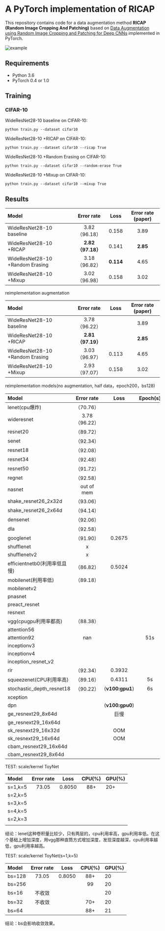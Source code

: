 # A PyTorch implementation of RICAP
This repository contains code for a data augmentation method **RICAP (Random Image Cropping And Patching)** based on [Data Augmentation using Random Image Cropping and Patching for Deep CNNs](https://arxiv.org/abs/1811.09030) implemented in PyTorch.

![example](example.png)

## Requirements
- Python 3.6
- PyTorch 0.4 or 1.0

## Training
### CIFAR-10
WideResNet28-10 baseline on CIFAR-10:
```
python train.py --dataset cifar10
```
WideResNet28-10 +RICAP on CIFAR-10:
```
python train.py --dataset cifar10 --ricap True
```
WideResNet28-10 +Random Erasing on CIFAR-10:
```
python train.py --dataset cifar10 --random-erase True
```
WideResNet28-10 +Mixup on CIFAR-10:
```
python train.py --dataset cifar10 --mixup True
```

## Results
| Model                           |    Error rate     |   Loss    | Error rate (paper) |
| :------------------------------ | :---------------: | :-------: | :----------------: |
| WideResNet28-10 baseline        |   3.82（96.18）   |   0.158   |        3.89        |
| WideResNet28-10 +RICAP          | **2.82（97.18）** |   0.141   |      **2.85**      |
| WideResNet28-10 +Random Erasing |   3.18（96.82）   | **0.114** |        4.65        |
| WideResNet28-10 +Mixup          |   3.02（96.98）   |   0.158   |        3.02        |



reimplementation augmentation 

| Model                           |    Error rate     | Loss  | Error rate (paper) |
| :------------------------------ | :---------------: | :---: | :----------------: |
| WideResNet28-10 baseline        |   3.78（96.22）   |       |        3.89        |
| WideResNet28-10 +RICAP          | **2.81（97.19）** |       |      **2.85**      |
| WideResNet28-10 +Random Erasing |   3.03（96.97）   | 0.113 |        4.65        |
| WideResNet28-10 +Mixup          |   2.93（97.07）   | 0.158 |        3.02        |





reimplementation models(no augmentation, half data，epoch200，bs128)

| Model                        |  Error rate   |      Loss       | Epoch(s) | Params |
| :--------------------------- | :-----------: | :-------------: | :------: | ------ |
| lenet(cpu爆炸)               |   （70.76）   |                 |          |        |
| wideresnet                   | 3.78（96.22） |                 |          |        |
| resnet20                     |   （89.72）   |                 |          |        |
| senet                        |   （92.34）   |                 |          |        |
| resnet18                     |   （92.08）   |                 |          |        |
| resnet34                     |   （92.48）   |                 |          |        |
| resnet50                     |   （91.72）   |                 |          |        |
| regnet                       |   （92.58）   |                 |          |        |
| nasnet                       |  out of mem   |                 |          |        |
| shake_resnet26_2x32d         |   （93.06）   |                 |          |        |
| shake_resnet26_2x64d         |   （94.14）   |                 |          |        |
| densenet                     |   （92.06）   |                 |          |        |
| dla                          |   （92.58）   |                 |          |        |
| googlenet                    |   （91.90）   |     0.2675      |          |        |
| shufflenet                   |       x       |                 |          |        |
| shufflenetv2                 |       x       |                 |          |        |
| efficientnetb0(利用率低且慢) |   （86.82）   |     0.5024      |          |        |
| mobilenet(利用率低)          |   （89.18）   |                 |          |        |
| mobilenetv2                  |               |                 |          |        |
| pnasnet                      |               |                 |          |        |
| preact_resnet                |               |                 |          |        |
| resnext                      |               |                 |          |        |
| vgg(cpugpu利用率都高)        |   （88.38）   |                 |          |        |
| attention56                  |               |                 |          |        |
| attention92                  |      nan      |                 |   51s    |        |
| inceptionv3                  |               |                 |          |        |
| inceptionv4                  |               |                 |          |        |
| inception_resnet_v2          |               |                 |          |        |
| rir                          |   （92.34）   |     0.3932      |          |        |
| squeezenet(CPU利用率高)      |   （89.16）   |     0.4311      |    5s    |        |
| stochastic_depth_resnet18    |   （90.22）   | (**v100:gpu1**) |    6s    |        |
| xception                     |               |                 |          |        |
| dpn                          |               | (**v100:gpu0**) |          |        |
| ge_resnext29_8x64d           |               |      巨慢       |          |        |
| ge_resnext29_16x64d          |               |                 |          |        |
| sk_resnext29_16x32d          |               |       OOM       |          |        |
| sk_resnext29_16x64d          |               |       OOM       |          |        |
| cbam_resnext29_16x64d        |               |                 |          |        |
| cbam_resnext29_8x64d         |               |                 |          |        |





TEST: scale/kernel ToyNet

| Model   | Error rate |  Loss  | CPU(%) | GPU(%) |
| :------ | :--------: | :----: | :----: | ------ |
| s=1,k=5 |   73.05    | 0.8050 |  88+   | 20+    |
| s=2,k=5 |            |        |        |        |
| s=3,k=5 |            |        |        |        |
| s=4,k=5 |            |        |        |        |
| s=2,k=3 |            |        |        |        |
|         |            |        |        |        |

结论：lenet这种卷积量比较少，只有两层的，cpu利用率高，gpu利用率低。在这个基础上增加深度，用vgg那种直筒方式增加深度，发现深度越深，cpu利用率越低，gpu利用率越高。



TEST: scale/kernel ToyNet(s=1,k=5)

| Model  | Error rate |  Loss  | CPU(%) | GPU(%) |
| :----- | :--------: | :----: | :----: | ------ |
| bs=128 |   73.05    | 0.8050 |  88+   | 20     |
| bs=256 |            |        |   99   | 20     |
| bs=16  |   不收敛   |        |        | 20     |
| bs=32  |   不收敛   |        |  70+   | 20     |
| bs=64  |            |        |  88+   | 21     |

结论：bs会影响收敛效果。
